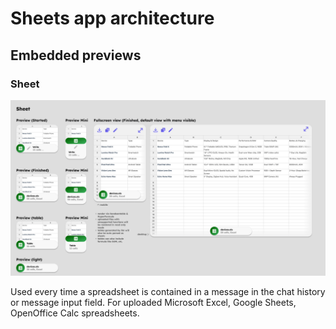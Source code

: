 # Sheets app architecture

## Embedded previews

### Sheet

![Sheet preview](../../images/apps/sheets/previews/sheet.png)

Used every time a spreadsheet is contained in a message in the chat history or message input field.
For uploaded Microsoft Excel, Google Sheets, OpenOffice Calc spreadsheets.